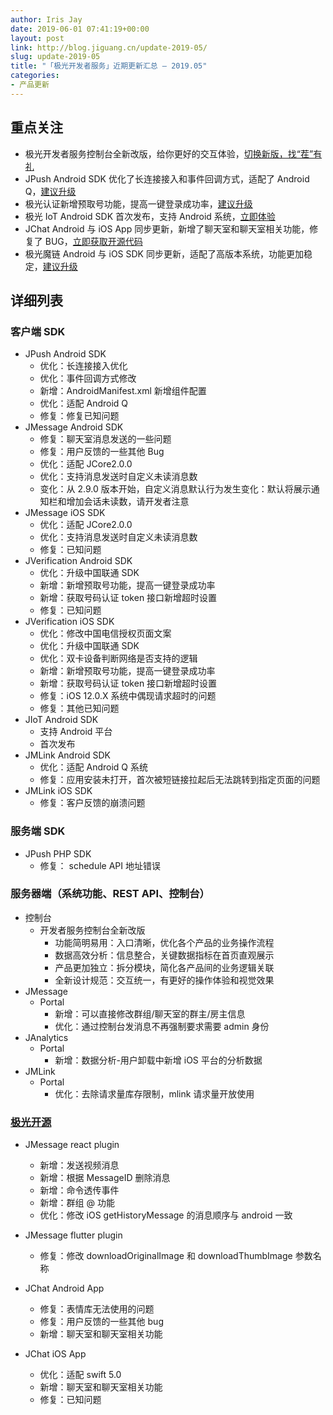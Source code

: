 ```yaml
---
author: Iris Jay
date: 2019-06-01 07:41:19+00:00
layout: post
link: http://blog.jiguang.cn/update-2019-05/
slug: update-2019-05
title: "「极光开发者服务」近期更新汇总 – 2019.05"
categories:
- 产品更新
---
```



				

## 重点关注

  * 极光开发者服务控制台全新改版，给你更好的交互体验，[切换新版，找“茬”有礼](https://community.jiguang.cn/t/topic/33374)
  * JPush Android SDK 优化了长连接接入和事件回调方式，适配了 Android Q，[建议升级](https://docs.jiguang.cn/jpush/updates/)
  * 极光认证新增预取号功能，提高一键登录成功率，[建议升级](https://docs.jiguang.cn/jverification/updates/)
  * 极光 IoT Android SDK 首次发布，支持 Android 系统，[立即体验](https://docs.jiguang.cn/jiot/client/android_sdk_guide/)
  * JChat Android 与 iOS App 同步更新，新增了聊天室和聊天室相关功能，修复了 BUG，[立即获取开源代码](https://github.com/jpush?utf8=%E2%9C%93&q=jchat&type=&language=)
  * 极光魔链 Android 与 iOS SDK 同步更新，适配了高版本系统，功能更加稳定，[建议升级](https://mlinks.jiguang.cn/doc/sdk-download.html)


## 详细列表

### 客户端 SDK

  * JPush Android SDK
    * 优化：长连接接入优化
    * 优化：事件回调方式修改
    * 新增：AndroidManifest.xml 新增组件配置
    * 优化：适配 Android Q
    * 修复：修复已知问题
  * JMessage Android SDK
    * 修复：聊天室消息发送的一些问题
    * 修复：用户反馈的一些其他 Bug
    * 优化：适配 JCore2.0.0
    * 优化：支持消息发送时自定义未读消息数
    * 变化：从 2.9.0 版本开始，自定义消息默认行为发生变化：默认将展示通知栏和增加会话未读数，请开发者注意
  * JMessage iOS SDK
    * 优化：适配 JCore2.0.0
    * 优化：支持消息发送时自定义未读消息数
    * 修复：已知问题
  * JVerification Android SDK
    * 优化：升级中国联通 SDK
    * 新增：新增预取号功能，提高一键登录成功率
    * 新增：获取号码认证 token 接口新增超时设置
    * 修复：已知问题
  * JVerification iOS SDK
    * 优化：修改中国电信授权页面文案
    * 优化：升级中国联通 SDK
    * 优化：双卡设备判断网络是否支持的逻辑
    * 新增：新增预取号功能，提高一键登录成功率
    * 新增：获取号码认证 token 接口新增超时设置
    * 修复：iOS 12.0.X 系统中偶现请求超时的问题
    * 修复：其他已知问题
  * JIoT Android SDK
    * 支持 Android 平台
    * 首次发布
  * JMLink Android SDK
    * 优化：适配 Android Q 系统
    * 修复：应用安装未打开，首次被短链接拉起后无法跳转到指定页面的问题
  * JMLink iOS SDK
    * 修复：客户反馈的崩溃问题 

### 服务端 SDK

  * JPush PHP SDK 
    * 修复： schedule API 地址错误

### 服务器端（系统功能、REST API、控制台）

  * 控制台
    * 开发者服务控制台全新改版
      * 功能简明易用：入口清晰，优化各个产品的业务操作流程
      * 数据高效分析：信息整合，关键数据指标在首页直观展示
      * 产品更加独立：拆分模块，简化各产品间的业务逻辑关联
      * 全新设计规范：交互统一，有更好的操作体验和视觉效果
  * JMessage
    * Portal
      * 新增：可以直接修改群组/聊天室的群主/房主信息
      * 优化：通过控制台发消息不再强制要求需要 admin 身份
  * JAnalytics
    * Portal
      * 新增：数据分析-用户卸载中新增 iOS 平台的分析数据
  * JMLink
    * Portal
      * 优化：去除请求量库存限制，mlink 请求量开放使用

### [极光开源](https://github.com/jpush)


  * JMessage react plugin
    * 新增：发送视频消息
    * 新增：根据 MessageID 删除消息
    * 新增：命令透传事件
    * 新增：群组 @ 功能
    * 优化：修改 iOS getHistoryMessage 的消息顺序与 android 一致

  * JMessage flutter plugin
    * 修复：修改 downloadOriginalImage 和 downloadThumbImage 参数名称

  * JChat Android App
    * 修复：表情库无法使用的问题
    * 修复：用户反馈的一些其他 bug
    * 新增：聊天室和聊天室相关功能

  * JChat iOS App
    * 优化：适配 swift 5.0
    * 新增：聊天室和聊天室相关功能
    * 修复：已知问题
